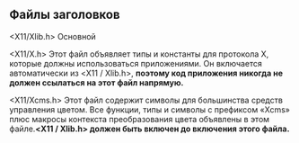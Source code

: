 ## Файлы заголовков
<X11/Xlib.h> Основной

<X11/X.h> Этот файл объявляет типы и константы для протокола X, которые должны использоваться приложениями. Он включается автоматически из <X11 / Xlib.h>, **поэтому код приложения никогда не должен ссылаться на этот файл напрямую.**

<X11/Xcms.h> Этот файл содержит символы для большинства средств управления цветом. Все функции, типы и символы с префиксом «Xcms» плюс макросы контекста преобразования цвета объявлены в этом файле.**<X11 / Xlib.h> должен быть включен до включения этого файла.**
